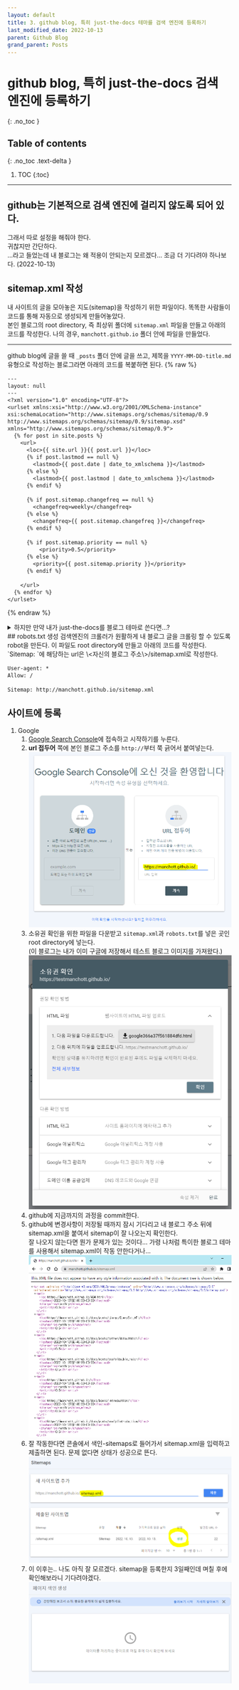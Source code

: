 ```yaml
---
layout: default
title: 3. github blog, 특히 just-the-docs 테마를 검색 엔진에 등록하기
last_modified_date: 2022-10-13
parent: Github Blog
grand_parent: Posts
---
```


# github blog, 특히 just-the-docs 검색 엔진에 등록하기
{: .no_toc }

## Table of contents
{: .no_toc .text-delta }

1. TOC
{:toc}

---
## github는 기본적으로 검색 엔진에 걸리지 않도록 되어 있다.
그래서 따로 설정을 해줘야 한다.  
귀찮지만 간단하다.  
...라고 들었는데 내 블로그는 왜 적용이 안되는지 모르겠다... 조금 더 기다려야 하나보다. (2022-10-13)


## sitemap.xml 작성
내 사이트의 글을 모아놓은 지도(sitemap)을 작성하기 위한 파일이다. 똑똑한 사람들이 코드를 통해 자동으로 생성되게 만들어놓았다.  
본인 블로그의 root directory, 즉 최상위 폴더에 `sitemap.xml` 파일을 만들고 아래의 코드를 작성한다. 나의 경우, `manchott.github.io` 폴더 안에 파일을 만들었다.  

---  

github blog에 글을 쓸 때 `_posts` 폴더 안에 글을 쓰고, 제목을 `YYYY-MM-DD-title.md` 유형으로 작성하는 블로그라면 아래의 코드를 복붙하면 된다.
{% raw %}
```
---
layout: null
---
<?xml version="1.0" encoding="UTF-8"?>
<urlset xmlns:xsi="http://www.w3.org/2001/XMLSchema-instance" xsi:schemaLocation="http://www.sitemaps.org/schemas/sitemap/0.9 http://www.sitemaps.org/schemas/sitemap/0.9/sitemap.xsd" xmlns="http://www.sitemaps.org/schemas/sitemap/0.9">
  {% for post in site.posts %}
    <url>
      <loc>{{ site.url }}{{ post.url }}</loc>
      {% if post.lastmod == null %}
        <lastmod>{{ post.date | date_to_xmlschema }}</lastmod>
      {% else %}
        <lastmod>{{ post.lastmod | date_to_xmlschema }}</lastmod>
      {% endif %}

      {% if post.sitemap.changefreq == null %}
        <changefreq>weekly</changefreq>
      {% else %}
        <changefreq>{{ post.sitemap.changefreq }}</changefreq>
      {% endif %}

      {% if post.sitemap.priority == null %}
          <priority>0.5</priority>
      {% else %}
        <priority>{{ post.sitemap.priority }}</priority>
      {% endif %}

    </url>
  {% endfor %}
</urlset>
```
{% endraw %}


<details>
<summary>하지만 만약 내가 just-the-docs를 블로그 테마로 쓴다면...?</summary>
<div markdown="1">

혹시라도 일반 블로그 사용자가 헷갈릴까봐 just-the-docs 사용자를 위해 토글로 만들었다...  
just-the-docs는 다른 블로그 테마와는 다르게 `_posts`가 아닌 `docs` 폴더에 글을 작성한다. 심지어 제목에 날짜도 작성하지 않아도 된다.  
그래서 그런지 인터넷에 널리 퍼져있는 위의 코드가 작동하질 않는다. site.posts에 저장되어 있는 블로그의 post를 긁어와야 하는데 `docs`에 글을 쓰기 때문에 아무것도 긁어오질 않는다!!!!  
  
해결을 위해 시도해본 방법들:  
1. 그냥 sitemap.xml을 자동 생성해주는 [페이지](https://www.xml-sitemaps.com/)를 이용하기  
위의 사이트에서 sitemap을 생성해봤는데 이 방법을 사용할 경우 글을 하나 쓸 때마다 새로 작성을 해야하는데 말도 안된다. 너무 귀찮다!

2. just-the-docs 테마를 뜯어 고치기  
그렇다면 내가 이 테마를 고쳐서 `_posts`에 글을 작성하게 바꾸면 되지 않을까?  
**안 된다.**  
테마 이름에서부터 just the docs 이러고 있으니 `docs` 폴더 안에 글을 써서 넣어야지만 왼쪽 navbar에도 이쁘게 나온다. 물론 `_posts`에 쓴 글을 긁어오는 [블로그](https://tech.fog.fish/)도 있던데 내가 원하던 방법이 아니다!!! 이 사람은 그냥 글을 한 페이지에 때려넣었던데 나는 분류별로 볼 수 있는 지금의 내 테마가 너무 좋다...  
3. 테마 바꾸기  
포기하고 테마를 바꿀까 고민했지만 just the docs는 내가 너무 바라던 블로그 형식이라 포기 할 수 없었다....... 그래서 몇날며칠을 검색하다가 해결책을 찾았다!!!!
4. 다른 just-the-docs 블로그가 어떻게 sitemap을 작성했는지 염탐하기  
검색해보니 [이 글](https://github.com/just-the-docs/just-the-docs/discussions/763)이 나왔다. 이 분은 sitemap.xml이 잘 뜨는데 구글 서치 콘솔이 잘 안나오나 보다. 나는 애초에 sitemap 조차 안나왔기 때문에 이 분의 블로그 == 나의 해결책임을 직감했다!!!!  
그래서 이 분의 [github](https://github.com/meansoup/meansoup.github.io/blob/master/sitemap.xml)에 가서 sitemap.xml을 긁어왔다!!!! 감사합니다... 감사합니다.... 직접 작성하셨는지 어디서 가져오셨는지 모르겠지만 감사합니다...  

{% raw %}
```
---
layout: null
---
<?xml version="1.0" encoding="UTF-8"?>
<urlset xmlns:xsi="http://www.w3.org/2001/XMLSchema-instance"
        xsi:schemaLocation="http://www.sitemaps.org/schemas/sitemap/0.9 http://www.sitemaps.org/schemas/sitemap/0.9/sitemap.xsd"
        xmlns="http://www.sitemaps.org/schemas/sitemap/0.9">
  {% for page in site.pages %}
    {% unless page.sitemap == false %}
    <url>
      <loc>{{ site.url }}{{ page.url | remove: "index.html" }}</loc>
      {% if page.sitemap.lastmod %}
        <lastmod>{{ page.sitemap.lastmod | date: "%Y-%m-%d" }}</lastmod>
      {% elsif page.date %}
        <lastmod>{{ page.date | date_to_xmlschema }}</lastmod>
      {% else %}
        <lastmod>{{ site.time | date_to_xmlschema }}</lastmod>
      {% endif %}
      {% if page.sitemap.changefreq %}
        <changefreq>{{ page.sitemap.changefreq }}</changefreq>
      {% else %}
        <changefreq>monthly</changefreq>
      {% endif %}
      {% if page.sitemap.priority %}
        <priority>{{ page.sitemap.priority }}</priority>
      {% else %}
        <priority>0.5</priority>
      {% endif %}
    </url>
    {% endunless %}
  {% endfor %}
</urlset>
```
{% endraw %}

코드를 좀 보니 이 분은 site.posts가 아닌 site.pages를 사용하셨다. just-the-docs는 posts가 아니라 pages를 사용해야 하나보다. 이거 하나 몰라서 며칠을 고생했는지 모르겠다ㅠㅠㅠㅠ 그래도 다행히 해결되었고 sitemap.xml은 물론 나는 구글 서치 콘솔에도 잘 나오더라.
![blog_search_1](../../../assets/images/blog_search_1.PNG)

</div>
</details>
## robots.txt 생성
검색엔진의 크롤러가 원활하게 내 블로그 글을 크롤링 할 수 있도록 robot을 만든다. 이 파일도 root directory에 만들고 아래의 코드를 작성한다.  
`Sitemap: `에 해당하는 url은 \<자신의 블로그 주소\>/sitemap.xml로 작성한다.

```
User-agent: *
Allow: /

Sitemap: http://manchott.github.io/sitemap.xml
```
## 사이트에 등록
1. Google  
   1. [Google Search Console](https://search.google.com/search-console/about)에 접속하고 시작하기를 누른다. 
   2. **url 접두어** 쪽에 본인 블로그 주소를 `http://`부터 쭉 긁어서 붙여넣는다.
   ![blog_search_2](../../../assets/images/blog_search_2.PNG)
   3. 소유권 확인을 위한 파일을 다운받고 `sitemap.xml`과 `robots.txt`를 넣은 곳인 root directory에 넣는다.  
   (이 블로그는 내가 이미 구글에 저장해서 테스트 블로그 이미지를 가져왔다.)
   ![blog_search_3](../../../assets/images/blog_search_3.PNG)
   4. github에 지금까지의 과정을 commit한다.
   5. github에 변경사항이 저장될 때까지 잠시 기다리고 내 블로그 주소 뒤에 sitemap.xml을 붙여서 sitemap이 잘 나오는지 확인한다.  
   잘 나오지 않는다면 뭔가 문제가 있는 것이다... 가령 나처럼 특이한 블로그 테마를 사용해서 sitemap.xml이 작동 안한다거나...
   ![blog_search_1](../../../assets/images/blog_search_1.PNG)
   6. 잘 작동한다면 콘솔에서 색인-sitemaps로 들어가서 sitemap.xml을 입력하고 제출하면 된다. 문제 없다면 상태가 성공으로 뜬다.
   ![blog_search_4](../../../assets/images/blog_search_4.PNG)
   7. 이 이후는.. 나도 아직 잘 모르겠다. sitemap을 등록한지 3일째인데 며칠 후에 확인해보라니 기다려야겠다.
   ![blog_search_5](../../../assets/images/blog_search_5.PNG)

